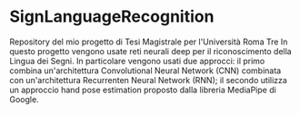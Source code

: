 # SignLanguageRecognition
Repository del mio progetto di Tesi Magistrale per l'Università Roma Tre
In questo progetto vengono usate reti neurali deep per il riconoscimento della Lingua dei Segni. In particolare vengono usati due approcci: il primo combina un'architettura Convolutional Neural Network (CNN) combinata con un'architettura Recurrenten Neural Network (RNN); il secondo utilizza un approccio hand pose estimation proposto dalla libreria MediaPipe di Google.
